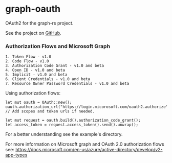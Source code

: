 # graph-oauth

OAuth2 for the graph-rs project.

See the project on [GitHub](https://github.com/sreeise/graph-rs).

### Authorization Flows and Microsoft Graph

    1. Token Flow - v1.0
    2. Code Flow - v1.0
    3. Authorization Code Grant - v1.0 and beta
    4. Open ID - v1.0 and beta
    5. Implicit - v1.0 and beta
    6. Client Credentials - v1.0 and beta
    7. Resource Owner Password Credentials - v1.0 and beta

Using authorization flows:
    
    let mut oauth = OAuth::new();
    oauth.authorization_url("https://login.micorosoft.com/oauth2.authorize");
    // Add scopes and token urls if needed.
    
    let mut request = oauth.build().authorization_code_grant();
    let access_token = request.access_token().send().unwrap();

For a better understanding see the example's directory.

For more information on Microsoft graph and OAuth 2.0 authorization flows see:
https://docs.microsoft.com/en-us/azure/active-directory/develop/v2-app-types
